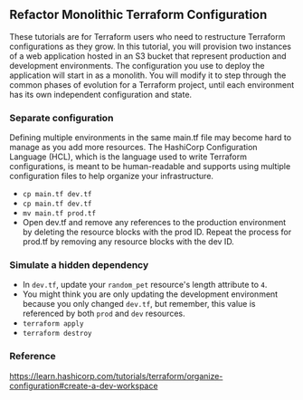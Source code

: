 ## Refactor Monolithic Terraform Configuration
These tutorials are for Terraform users who need to restructure Terraform configurations as they grow. In this tutorial, you will provision two instances of a web application hosted in an S3 bucket that represent production and development environments. The configuration you use to deploy the application will start in as a monolith. You will modify it to step through the common phases of evolution for a Terraform project, until each environment has its own independent configuration and state.

### Separate configuration
Defining multiple environments in the same main.tf file may become hard to manage as you add more resources. The HashiCorp Configuration Language (HCL), which is the language used to write Terraform configurations, is meant to be human-readable and supports using multiple configuration files to help organize your infrastructure.
- `cp main.tf dev.tf`
- `cp main.tf dev.tf`
- `mv main.tf prod.tf`
- Open dev.tf and remove any references to the production environment by deleting the resource blocks with the prod ID. Repeat the process for prod.tf by removing any resource blocks with the dev ID.

### Simulate a hidden dependency
- In `dev.tf`, update your `random_pet` resource's length attribute to `4`.
- You might think you are only updating the development environment because you only changed `dev.tf`, but remember, this value is referenced by both `prod` and `dev` resources.
- `terraform apply`
- `terraform destroy`

### Reference
https://learn.hashicorp.com/tutorials/terraform/organize-configuration#create-a-dev-workspace
